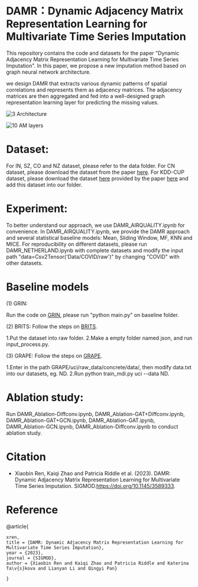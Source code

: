# DAMR：Dynamic Adjacency Matrix Representation Learning for Multivariate Time Series Imputation
This repository contains the code and datasets for the paper "Dynamic Adjacency Matrix Representation Learning for Multivariate Time Series Imputation". In this paper, we propose a new imputation method based on graph neural network architecture.

we design DAMR that extracts various dynamic patterns of spatial correlations and represents them as adjacency matrices. The adjacency matrices are then aggregated and fed into a well-designed graph representation learning layer for predicting the missing values.

![3 Architecture](https://user-images.githubusercontent.com/98369049/197794496-395db772-0912-48f8-b2d8-b5366ca221e0.jpg)

![10 AM layers](https://user-images.githubusercontent.com/98369049/197795715-4d7065e3-fa56-4468-ac9c-4df0757411c2.jpg)


# Dataset:

For IN, SZ, CO and NZ dataset, please refer to the data folder.
For CN dataset, please download the dataset from the paper [here](https://dl.acm.org/doi/10.1145/2783258.2788573).
For KDD-CUP dataset, please download the dataset [here](https://www.kdd.org/kdd2018/kdd-cup)  provided by the paper [here](https://arxiv.org/abs/2103.02164) and add this dataset into our folder.

# Experiment:

To better understand our approach, we use DAMR_AIRQUALITY.ipynb for convenience.
In  DAMR_AIRQUALITY.ipynb, we provide the DAMR approach and several statistical baseline models: Mean, Sliding Window, MF, KNN and MICE.
For reproducibility on different datasets, please run DAMR_NETHERLAND.ipynb with complete datasets and modify the input path "data=Csv2Tensor('Data/COVID/raw')" by changing "COVID" with other datasets.

# Baseline models 
(1) GRIN:

Run the code on [GRIN](https://github.com/Graph-Machine-Learning-Group/grin/blob/main/requirements.txt), please run "python main.py" on baseline folder.

(2) BRITS:
Follow the steps on [BRITS](https://github.com/caow13/BRITS). 

1.Put the dataset into raw folder.
2.Make a empty folder named json, and run input_process.py.

(3) GRAPE:
Follow the steps on [GRAPE](https://github.com/maxiaoba/GRAPE).

1.Enter in the path GRAPE/uci/raw_data/concrete/data/, then modify data.txt into our datasets, eg. ND.
2.Run python train_mdi.py uci --data ND. 

# Ablation study:
Run 
DAMR_Ablation-Diffconv.ipynb,
DAMR_Ablation-GAT+Diffconv.ipynb,
DAMR_Ablation-GAT+GCN.ipynb,
DAMR_Ablation-GAT.ipynb,
DAMR_Ablation-GCN.ipynb,
DAMR_Ablation-Diffconv.ipynb
to conduct ablation study.


# Citation

- Xiaobin Ren, Kaiqi Zhao and Patricia Riddle et al. (2023). DAMR: Dynamic Adjacency Matrix Representation Learning for Multivariate Time Series Imputation. SIGMOD.https://doi.org/10.1145/3589333.


# Reference

@article{

    xren,
    title = {DAMR: Dynamic Adjacency Matrix Representation Learning for Multivariate Time Series Imputation},
    year = {2023},
    journal = {SIGMOD},
    author = {Xiaobin Ren and Kaiqi Zhao and Patricia Riddle and Katerina Ta\v{s}kova and Lianyan Li and Qingyi Pan}
    
    }

